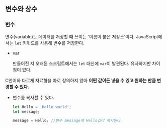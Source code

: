 ## 변수와 상수

### 변수

변수(variable)는 데이터를 저장할 때 쓰이는 '이름이 붙은 저장소'이다.
JavaScript에서는 `let` 키워드를 사용해 변수를 저장한다.

* var

  만들어진 지 오래된 스크립트에서는 `let` 대신에 `var`이 발견된다. 유사하지만 차이점이 있다.

C언어와 다르게 자료형을 따로 정의하지 않아 **어떤 값이든 넣을 수 있고 원하는 만큼 변경할 수 있다.**

* 변수를 복사할 수 있다.

  ```javascript
  let Hello = 'Hello world';
  let message;
  
  message = Hello; //변수 message에 Hello값이 복사된다.
  ```
